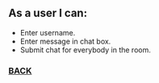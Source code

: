 ## As a user I can:

- Enter username.
- Enter message in chat box.
- Submit chat for everybody in the room.

### [BACK](https://github.com/FACG2/room/blob/master/README.md)
